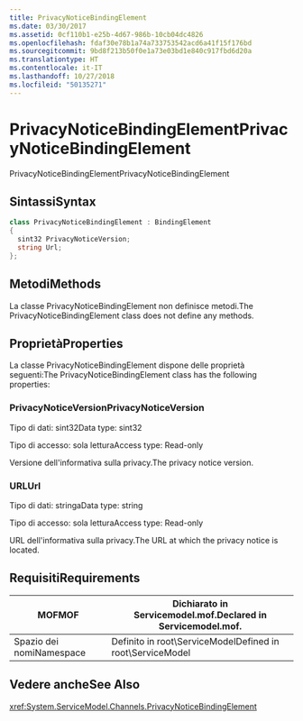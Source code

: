 ```yaml
---
title: PrivacyNoticeBindingElement
ms.date: 03/30/2017
ms.assetid: 0cf110b1-e25b-4d67-986b-10cb04dc4826
ms.openlocfilehash: fdaf30e78b1a74a733753542acd6a41f15f176bd
ms.sourcegitcommit: 9bd8f213b50f0e1a73e03bd1e840c917fbd6d20a
ms.translationtype: HT
ms.contentlocale: it-IT
ms.lasthandoff: 10/27/2018
ms.locfileid: "50135271"
---
```

# <a name="privacynoticebindingelement"></a><span data-ttu-id="51646-102">PrivacyNoticeBindingElement</span><span class="sxs-lookup"><span data-stu-id="51646-102">PrivacyNoticeBindingElement</span></span>
<span data-ttu-id="51646-103">PrivacyNoticeBindingElement</span><span class="sxs-lookup"><span data-stu-id="51646-103">PrivacyNoticeBindingElement</span></span>  
  
## <a name="syntax"></a><span data-ttu-id="51646-104">Sintassi</span><span class="sxs-lookup"><span data-stu-id="51646-104">Syntax</span></span>  
  
```csharp
class PrivacyNoticeBindingElement : BindingElement  
{  
  sint32 PrivacyNoticeVersion;  
  string Url;  
};  
```  
  
## <a name="methods"></a><span data-ttu-id="51646-105">Metodi</span><span class="sxs-lookup"><span data-stu-id="51646-105">Methods</span></span>  
 <span data-ttu-id="51646-106">La classe PrivacyNoticeBindingElement non definisce metodi.</span><span class="sxs-lookup"><span data-stu-id="51646-106">The PrivacyNoticeBindingElement class does not define any methods.</span></span>  
  
## <a name="properties"></a><span data-ttu-id="51646-107">Proprietà</span><span class="sxs-lookup"><span data-stu-id="51646-107">Properties</span></span>  
 <span data-ttu-id="51646-108">La classe PrivacyNoticeBindingElement dispone delle proprietà seguenti:</span><span class="sxs-lookup"><span data-stu-id="51646-108">The PrivacyNoticeBindingElement class has the following properties:</span></span>  
  
### <a name="privacynoticeversion"></a><span data-ttu-id="51646-109">PrivacyNoticeVersion</span><span class="sxs-lookup"><span data-stu-id="51646-109">PrivacyNoticeVersion</span></span>  
 <span data-ttu-id="51646-110">Tipo di dati: sint32</span><span class="sxs-lookup"><span data-stu-id="51646-110">Data type: sint32</span></span>  
  
 <span data-ttu-id="51646-111">Tipo di accesso: sola lettura</span><span class="sxs-lookup"><span data-stu-id="51646-111">Access type: Read-only</span></span>  
  
 <span data-ttu-id="51646-112">Versione dell'informativa sulla privacy.</span><span class="sxs-lookup"><span data-stu-id="51646-112">The privacy notice version.</span></span>  
  
### <a name="url"></a><span data-ttu-id="51646-113">URL</span><span class="sxs-lookup"><span data-stu-id="51646-113">Url</span></span>  
 <span data-ttu-id="51646-114">Tipo di dati: stringa</span><span class="sxs-lookup"><span data-stu-id="51646-114">Data type: string</span></span>  
  
 <span data-ttu-id="51646-115">Tipo di accesso: sola lettura</span><span class="sxs-lookup"><span data-stu-id="51646-115">Access type: Read-only</span></span>  
  
 <span data-ttu-id="51646-116">URL dell'informativa sulla privacy.</span><span class="sxs-lookup"><span data-stu-id="51646-116">The URL at which the privacy notice is located.</span></span>  
  
## <a name="requirements"></a><span data-ttu-id="51646-117">Requisiti</span><span class="sxs-lookup"><span data-stu-id="51646-117">Requirements</span></span>  
  
|<span data-ttu-id="51646-118">MOF</span><span class="sxs-lookup"><span data-stu-id="51646-118">MOF</span></span>|<span data-ttu-id="51646-119">Dichiarato in Servicemodel.mof.</span><span class="sxs-lookup"><span data-stu-id="51646-119">Declared in Servicemodel.mof.</span></span>|  
|---------|-----------------------------------|  
|<span data-ttu-id="51646-120">Spazio dei nomi</span><span class="sxs-lookup"><span data-stu-id="51646-120">Namespace</span></span>|<span data-ttu-id="51646-121">Definito in root\ServiceModel</span><span class="sxs-lookup"><span data-stu-id="51646-121">Defined in root\ServiceModel</span></span>|  
  
## <a name="see-also"></a><span data-ttu-id="51646-122">Vedere anche</span><span class="sxs-lookup"><span data-stu-id="51646-122">See Also</span></span>  
 <xref:System.ServiceModel.Channels.PrivacyNoticeBindingElement>
